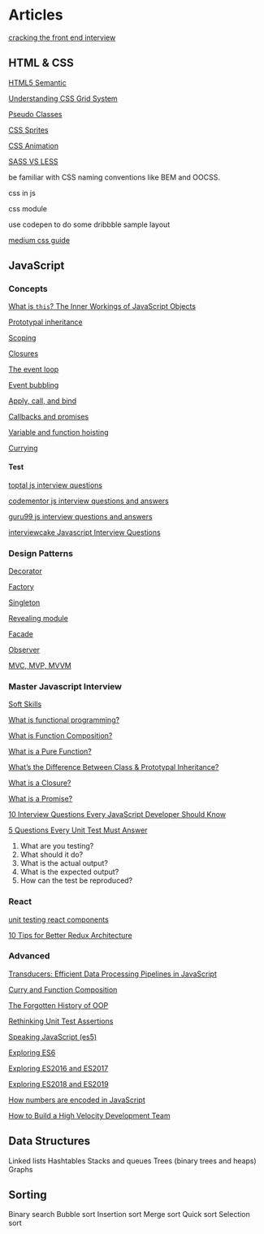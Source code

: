 # Articles
[cracking the front end interview](https://medium.freecodecamp.org/cracking-the-front-end-interview-9a34cd46237)

## HTML & CSS
[HTML5 Semantic](https://www.hongkiat.com/blog/html-5-semantics/)

[Understanding CSS Grid System](https://www.sitepoint.com/understanding-css-grid-systems/)

[Pseudo Classes](https://developer.mozilla.org/en-US/docs/Web/CSS/Pseudo-classes)

[CSS Sprites](https://css-tricks.com/css-sprites/)

[CSS Animation](https://css-tricks.com/almanac/properties/a/animation/)

[SASS VS LESS](https://css-tricks.com/sass-vs-less/)

be familiar with CSS naming conventions like BEM and OOCSS.

css in js

css module

use codepen to do some dribbble sample layout

[medium css guide](https://medium.com/@fat/mediums-css-is-actually-pretty-fucking-good-b8e2a6c78b06)

## JavaScript

### Concepts
[What is `this`? The Inner Workings of JavaScript Objects](https://medium.com/javascript-scene/what-is-this-the-inner-workings-of-javascript-objects-d397bfa0708a)

[Prototypal inheritance](https://developer.mozilla.org/en-US/docs/Web/JavaScript/Inheritance_and_the_prototype_chain)

[Scoping](https://spin.atomicobject.com/2014/10/20/javascript-scope-closures/)

[Closures](https://developer.mozilla.org/en-US/docs/Web/JavaScript/Closures)

[The event loop](https://developer.mozilla.org/en-US/docs/Web/JavaScript/EventLoop)

[Event bubbling](http://javascript.info/tutorial/bubbling-and-capturing)

[Apply, call, and bind](http://javascriptissexy.com/javascript-apply-call-and-bind-methods-are-essential-for-javascript-professionals/)

[Callbacks and promises](https://www.quora.com/Whats-the-difference-between-a-promise-and-a-callback-in-Javascript)

[Variable and function hoisting](http://2ality.com/2015/02/es6-scoping.html)

[Currying](https://www.sitepoint.com/currying-in-functional-javascript/)

#### Test
[toptal js interview questions](https://www.toptal.com/javascript/interview-questions)

[codementor js interview questions and answers](https://www.codementor.io/nihantanu/21-essential-javascript-tech-interview-practice-questions-answers-du107p62z)

[guru99 js interview questions and answers](https://www.guru99.com/javascript-interview-questions-answers.html)

[interviewcake Javascript Interview Questions](https://www.interviewcake.com/javascript-interview-questions)

### Design Patterns
[Decorator](https://addyosmani.com/resources/essentialjsdesignpatterns/book/#decoratorpatternjavascript)

[Factory](https://addyosmani.com/resources/essentialjsdesignpatterns/book/#factorypatternjavascript)

[Singleton](https://addyosmani.com/resources/essentialjsdesignpatterns/book/#singletonpatternjavascript)

[Revealing module](https://addyosmani.com/resources/essentialjsdesignpatterns/book/#revealingmodulepatternjavascript)

[Facade](https://addyosmani.com/resources/essentialjsdesignpatterns/book/#facadepatternjavascript)

[Observer](https://addyosmani.com/resources/essentialjsdesignpatterns/book/#observerpatternjavascript)

[MVC, MVP, MVVM](https://addyosmani.com/resources/essentialjsdesignpatterns/book/#detailmvp)

### Master Javascript Interview
[Soft Skills](https://medium.com/javascript-scene/master-the-javascript-interview-soft-skills-a8a5fb02c466)

[What is functional programming?](https://medium.com/javascript-scene/master-the-javascript-interview-what-is-functional-programming-7f218c68b3a0)

[What is Function Composition?](https://medium.com/javascript-scene/master-the-javascript-interview-what-is-function-composition-20dfb109a1a0)

[What is a Pure Function?](https://medium.com/javascript-scene/master-the-javascript-interview-what-is-a-pure-function-d1c076bec976)

[What’s the Difference Between Class & Prototypal Inheritance?](https://medium.com/javascript-scene/master-the-javascript-interview-what-s-the-difference-between-class-prototypal-inheritance-e4cd0a7562e9)

[What is a Closure?](https://medium.com/javascript-scene/master-the-javascript-interview-what-is-a-closure-b2f0d2152b36)

[What is a Promise?](https://medium.com/javascript-scene/master-the-javascript-interview-what-is-a-promise-27fc71e77261)

[10 Interview Questions
Every JavaScript Developer Should Know](https://medium.com/javascript-scene/10-interview-questions-every-javascript-developer-should-know-6fa6bdf5ad95)

[5 Questions Every Unit Test Must Answer](https://medium.com/javascript-scene/what-every-unit-test-needs-f6cd34d9836d)
1. What are you testing?
2. What should it do?
3. What is the actual output?
4. What is the expected output?
5. How can the test be reproduced?


### React
[unit testing react components](https://medium.com/javascript-scene/unit-testing-react-components-aeda9a44aae2)

[10 Tips for Better Redux Architecture](https://medium.com/javascript-scene/10-tips-for-better-redux-architecture-69250425af44)

### Advanced
[Transducers: Efficient Data Processing Pipelines in JavaScript](https://medium.com/javascript-scene/transducers-efficient-data-processing-pipelines-in-javascript-7985330fe73d)

[Curry and Function Composition](https://medium.com/javascript-scene/curry-and-function-composition-2c208d774983)

[The Forgotten History of OOP](https://medium.com/javascript-scene/the-forgotten-history-of-oop-88d71b9b2d9f)

[Rethinking Unit Test Assertions](https://medium.com/javascript-scene/rethinking-unit-test-assertions-55f59358253f)

[Speaking JavaScript (es5)](http://speakingjs.com/es5/)

[Exploring ES6](http://exploringjs.com/es6/)

[Exploring ES2016 and ES2017](http://exploringjs.com/es2016-es2017/)

[Exploring ES2018 and ES2019](http://exploringjs.com/es2018-es2019/toc.html)

[How numbers are encoded in JavaScript](http://2ality.com/2012/04/number-encoding.html)

[How to Build a High Velocity Development Team](https://medium.com/javascript-scene/how-to-build-a-high-velocity-development-team-4b2360d34021)

## Data Structures
Linked lists
Hashtables
Stacks and queues
Trees (binary trees and heaps)
Graphs

## Sorting
Binary search
Bubble sort
Insertion sort
Merge sort
Quick sort
Selection sort